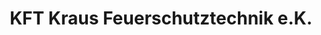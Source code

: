 ---
title: "KFT Kraus Feuerschutztechnik e.K."
url: /leinfelden-echterdingen/kft-kraus-feuerschutztechnik-e-k/
shop: Allgemein
---